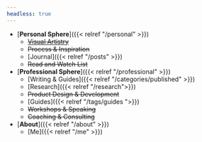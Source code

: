 ```yaml
---
headless: true
---
```


- [**Personal Sphere**]({{< relref "/personal" >}})
  - ~~[Visual Artistry]()~~
  - ~~Process & Inspiration~~
  - [Journal]({{< relref "/posts" >}})
  - ~~Read and Watch List~~
- [**Professional Sphere**]({{< relref "/professional" >}})
  - [Writing & Guides]({{< relref "/categories/published" >}})
  - [Research]({{< relref "/research">}})
  - ~~Product Design & Development~~
  - [Guides]({{< relref "/tags/guides ">}})
  - ~~Workshops & Speaking~~
  - ~~Coaching & Consulting~~
- [**About**]({{< relref "/about" >}})
  - [Me]({{< relref "/me" >}})


<!-- - [Table of Contents]({{< relref "/docs/example/table-of-contents" >}})
  - [With ToC]({{< relref "/docs/example/table-of-contents/with-toc" >}})
  - [Without ToC]({{< relref "/docs/example/table-of-contents/without-toc" >}})
- [Collapsed]({{< relref "/docs/example/collapsed" >}})
  - [3rd]({{< relref "/docs/example/collapsed/3rd-level" >}})
    - [4th]({{< relref "/docs/example/collapsed/3rd-level/4th-level" >}}) -->